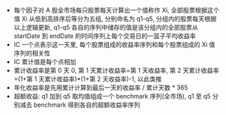 - 每个因子对 A 股全市场每只股票每天计算出一个值称作 Xi, 全部股票根据这个值 Xi 从低到高排序后等分为五组, 分别命名为 q1-q5, 分组内的股票每天根据以上逻辑更新, q1-q5 各自的序列中储存的值是该分组内的全部股票从 startDate 到 endDate 的时间序列上每个交易日的一篮子平均收益率
- IC 一个点表示这一天里, 每个股票组成的收益率序列和每个股票组成的 Xi 值序列的相关性
- IC 累计值是每个点相加
- 累计收益率是第 0 天 0, 第 1 天累计收益率=第 1 天收益率, 第 2 天累计收益率=(1+第 1 天累计收益率)\*(1+第 2 天收益率)-1, 以此类推
- 年化收益率是先用累计计算到最后一天的收益率 / 累计天数 \* 365
- 超额收益: q1 加到 q5 取均值组成一个 benchmark 序列(全市场), q1 至 q5 分别减去 benchmark 得到各自的超额收益率序列
